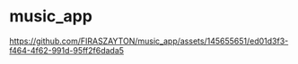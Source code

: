 # music_app

https://github.com/FIRASZAYTON/music_app/assets/145655651/ed01d3f3-f464-4f62-991d-95ff2f6dada5

